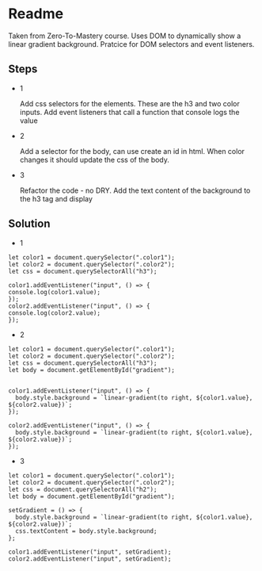 # Readme

Taken from Zero-To-Mastery course. Uses DOM to dynamically show a linear gradient background. Pratcice for DOM selectors and event listeners.

## Steps

- 1

  Add css selectors for the elements. These are the h3 and two color inputs.
  Add event listeners that call a function that console logs the value

- 2

  Add a selector for the body, can use create an id in html. When color changes it should update the css of the body.

- 3

  Refactor the code - no DRY. Add the text content of the background to the h3 tag and display

## Solution

- 1

```
let color1 = document.querySelector(".color1");
let color2 = document.querySelector(".color2");
let css = document.querySelectorAll("h3");

color1.addEventListener("input", () => {
console.log(color1.value);
});
color2.addEventListener("input", () => {
console.log(color2.value);
});
```

- 2

```
let color1 = document.querySelector(".color1");
let color2 = document.querySelector(".color2");
let css = document.querySelectorAll("h3");
let body = document.getElementById("gradient");


color1.addEventListener("input", () => {
  body.style.background = `linear-gradient(to right, ${color1.value}, ${color2.value})`;
});

color2.addEventListener("input", () => {
  body.style.background = `linear-gradient(to right, ${color1.value}, ${color2.value})`;
});
```

- 3

```
let color1 = document.querySelector(".color1");
let color2 = document.querySelector(".color2");
let css = document.querySelectorAll("h2");
let body = document.getElementById("gradient");

setGradient = () => {
  body.style.background = `linear-gradient(to right, ${color1.value}, ${color2.value})`;
  css.textContent = body.style.background;
};

color1.addEventListener("input", setGradient);
color2.addEventListener("input", setGradient);
```
